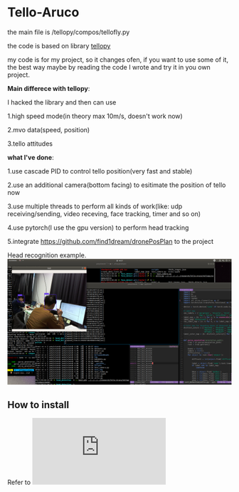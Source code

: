 # Tello-Aruco
 
the main file is /tellopy/compos/tellofly.py

the code is based on library [tellopy](https://github.com/hanyazou/TelloPy)


my code is for my project, so it changes ofen, if you want to use some of it, the best way maybe by reading the code I wrote and try it in you own project.

**Main differece with tellopy**:

I hacked the library and then can use 

  1.high speed mode(in theory max 10m/s, doesn't work now)
  
  2.mvo data(speed, position)
  
  3.tello attitudes
  

**what I've done**:

  1.use cascade PID to control tello position(very fast and stable)
  
  2.use an additional camera(bottom facing) to esitimate the position of tello now
  
  3.use multiple threads to perform all kinds of work(like: udp receiving/sending, video receving, face tracking, timer and so on)
  
  4.use pytorch(I use the gpu version) to perform head tracking
  
  5.integrate https://github.com/find1dream/dronePosPlan to the project

  
  
  Head recognition example.
  ![](https://github.com/find1dream/Tello-Aruco/blob/master/head%20recognition.png)
  
  
  
 ## How to install
 Refer to ![details](https://github.com/find1dream/Tello-Aruco/edit/master/tellopy/readme.md)
  
  
  
